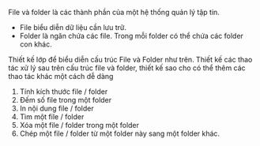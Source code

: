 
File và folder là các thành phần của một hệ thống quản lý tập tin. 
- File biểu diễn dữ liệu cần lưu trữ.
- Folder là ngăn chứa các file. Trong mỗi folder có thể chứa các folder con khác.

Thiết kế lớp để biểu diễn cấu trúc File và Folder như trên. Thiết kế các thao tác xử lý sau trên cấu trúc file và folder, thiết kế sao cho có thể thêm các thao tác khác một cách dễ dàng
1.    Tính kích thước file / folder
2.    Đếm số file trong một folder
3.    In nội dung file / folder
4.    Tìm một file / folder
5.    Xóa một file / folder trong một folder
6.    Chép một file / folder từ một folder này sang một folder khác.